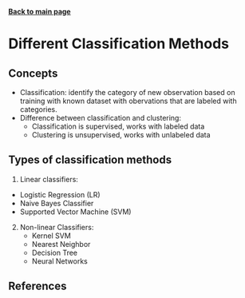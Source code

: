 **[Back to main page](https://yolanda-ht.github.io/BioinformaticsRandomSeed/)**

# Different Classification Methods

## Concepts
- Classification: identify the category of new observation based on training with known dataset with obervations that are labeled with categories.
- Difference between classification and clustering: 
  - Classification is supervised, works with labeled data
  - Clustering is unsupervised, works with unlabeled data

## Types of classification methods
1. Linear classifiers:
  - Logistic Regression (LR)
  - Naive Bayes Classifier
  - Supported Vector Machine (SVM)
2. Non-linear Classifiers:
    - Kernel SVM
    - Nearest Neighbor
    - Decision Tree
    - Neural Networks

## References
